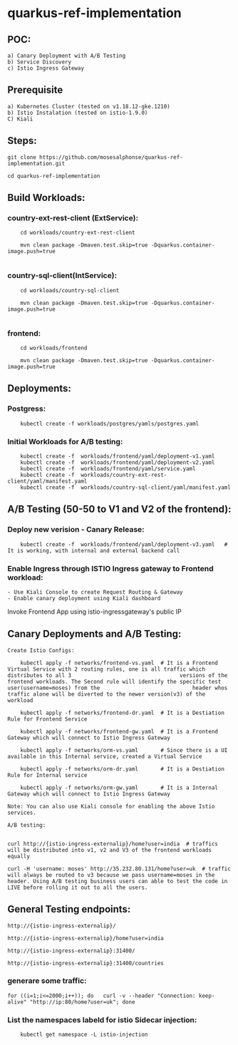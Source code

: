 # quarkus-ref-implementation

## POC:
```
a) Canary Deployment with A/B Testing
b) Service Discovery
c) Istio Ingress Gateway

```
## Prerequisite

```
a) Kubernetes Cluster (tested on v1.18.12-gke.1210)
b) Istio Instalation (tested on istio-1.9.0)
C) Kiali

```
##  Steps:

```
git clone https://github.com/mosesalphonse/quarkus-ref-implementation.git

cd quarkus-ref-implementation

```
##  Build Workloads:

### country-ext-rest-client (ExtService):
```
	cd workloads/country-ext-rest-client

	mvn clean package -Dmaven.test.skip=true -Dquarkus.container-image.push=true
  
```
### country-sql-client(IntService):
```
	cd workloads/country-sql-client

	mvn clean package -Dmaven.test.skip=true -Dquarkus.container-image.push=true
  
```
### frontend:
```
	cd workloads/frontend
	
	mvn clean package -Dmaven.test.skip=true -Dquarkus.container-image.push=true
```
## Deployments:

### Postgress:
```
	kubectl create -f workloads/postgres/yamls/postgres.yaml
```
### Initial Workloads for A/B testing:
```
	kubectl create -f  workloads/frontend/yaml/deployment-v1.yaml
	kubectl create -f  workloads/frontend/yaml/deployment-v2.yaml
	kubectl create -f  workloads/frontend/yaml/service.yaml
	kubectl create -f  workloads/country-ext-rest-client/yaml/manifest.yaml
	kubectl create -f  workloads/country-sql-client/yaml/manifest.yaml

```
## A/B Testing (50-50 to V1 and V2 of the frontend):


### Deploy new verision - Canary Release:
```
	kubectl create -f  workloads/frontend/yaml/deployment-v3.yaml	# It is working, with internal and external backend call
```

###  Enable Ingress through ISTIO Ingress gateway to Frontend workload:
	- Use Kiali Console to create Request Routing & Gateway
	- Enable canary deployment using Kiali dashboard

Invoke Frontend App using istio-ingressgateway's public IP


## Canary Deployments and A/B Testing:
```
Create Istio Configs:

	kubectl apply -f networks/frontend-vs.yaml	# It is a Frontend Virtual Service with 2 routing rules, one is all traffic which distributes to all 3 									versions of the frontend workloads. The Second rule will identify the specific test user(username=moses) from the 							  header whos traffic alone will be diverted to the newer version(v3) of the workload
	
	kubectl apply -f networks/frontend-dr.yaml	# It is a Destiation Rule for Frontend Service
	
	kubectl apply -f networks/frontend-gw.yaml	# It is a Frontend Gateway which will connect to Istio Ingress Gateway
	
	kubectl apply -f networks/orm-vs.yaml		# Since there is a UI available in this Internal service, created a Virtual Service
	
	kubectl apply -f networks/orm-dr.yaml		# It is a Destiation Rule for Internal service
	
	kubectl apply -f networks/orm-gw.yaml		# It is a Internal Gateway which will connect to Istio Ingress Gateway
	
Note: You can also use Kiali console for enabling the above Istio services.

A/B testing:


curl http://{istio-ingress-externalip}/home?user=india  # traffics will be distributed into v1, v2 and V3 of the frontend workloads equally

curl -H 'username: moses' http://35.232.80.131/home?user=uk  # traffic will always be routed to v3 because we pass username=moses in the header. Using A/B testing business users can able to test the code in LIVE before rolling it out to all the users.

```

## General Testing endpoints:
```
http://{istio-ingress-externalip}/

http://{istio-ingress-externalip}/home?user=india

http://{istio-ingress-externalip}:31400/

http://{istio-ingress-externalip}:31400/countries

```
### generare some traffic:
```
for ((i=1;i<=2000;i++)); do   curl -v --header "Connection: keep-alive" "http://ip:80/home?user=uk"; done
```

### List the namespaces labeld for istio Sidecar injection:
```
	kubectl get namespace -L istio-injection
	
```

